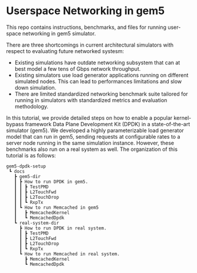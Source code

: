 # Userspace Networking in gem5
This repo contains instructions, benchmarks, and files for running user-space networking in gem5 simulator.

There are three shortcomings in current architectural simulators with respect to evaluating future networked systesm:
- Existing simulations have outdate networking subsystem that can at best model a few tens of Gbps network throughput.
- Existing simulators use load generator applications running on different simulated nodes. This can lead to performances limitations and slow down simulation.
- There are limited standardized networking benchmark suite tailored for running in simulators with standardized metrics and evaluation methodology.

In this tutorial, we provide detailed steps on how to enable a popular kernel-bypass framework Data Plane Development Kit (DPDK) in a state-of-the-art simulator (gem5). We developed a highly parameterizable load generator model that can run in gem5, sending requests at configurable rates to a server node running in the same simulation instance. However, these benchmarks also run on a real system as well. The organization of this tutorial is as follows:
```
gem5-dpdk-setup
 ┗ docs
   ┣ gem5-dir
   ┃ ┣ How to run DPDK in gem5.
   ┃ ┃ ┣ TestPMD
   ┃ ┃ ┣ L2TouchFwd
   ┃ ┃ ┣ L2TouchDrop
   ┃ ┃ ┗ RxpTx
   ┃ ┗ How to run Memcached in gem5
   ┃   ┣ MemcachedKernel
   ┃   ┗ MemcachedDpdk
   ┗ real-system-dir
     ┣ How to run DPDK in real system.
     ┃ ┣ TestPMD
     ┃ ┣ L2TouchFwd
     ┃ ┣ L2TouchDrop
     ┃ ┗ RxpTx
     ┗ How to run Memcached in real system.
       ┣ MemcachedKernel
       ┗ MemcachedDpdk
```
